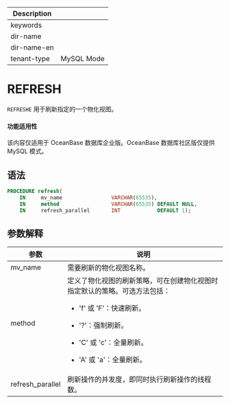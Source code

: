 | Description   |                 |
|---------------|-----------------|
| keywords      |                 |
| dir-name      |                 |
| dir-name-en   |                 |
| tenant-type   | MySQL Mode      |

# REFRESH

`REFRESHE` 用于刷新指定的一个物化视图。

<main id="notice" >
  <h4>功能适用性</h4>
  <p>该内容仅适用于 OceanBase 数据库企业版。OceanBase 数据库社区版仅提供 MySQL 模式。</p>
</main>

## 语法

```sql
PROCEDURE refresh(
    IN     mv_name                VARCHAR(65535),
    IN     method                 VARCHAR(65535) DEFAULT NULL,
    IN     refresh_parallel       INT            DEFAULT 1);
```

## 参数解释

| **参数**     | **说明**                                                                                                       |
|--------------|---------------------------------------------------------------------------------------------------------------|
|mv_name | 需要刷新的物化视图名称。|
| method       | 定义了物化视图的刷新策略，可在创建物化视图时指定默认的策略。可选方法包括：<ul><li>'f' 或 'F'：快速刷新。</ul></li> <ul><li>'?'：强制刷新。</ul></li> <ul><li>'C' 或 'c'：全量刷新。</ul></li> <ul><li> 'A' 或 'a'：全量刷新。</ul></li>  |
| refresh_parallel  | 刷新操作的并发度，即同时执行刷新操作的线程数。                                                                 |
